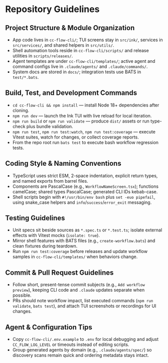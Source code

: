 # Repository Guidelines

## Project Structure & Module Organization
- App code lives in `cc-flow-cli/`; TUI screens stay in `src/ink/`, services in `src/services/`, and shared helpers in `src/utils/`.
- Shell automation tools reside in `cc-flow-cli/scripts/` and release utilities in `scripts/releases/`.
- Agent templates are under `cc-flow-cli/templates/`; active agent and command configs live in `.claude/agents/` and `.claude/commands/`.
- System docs are stored in `docs/`; integration tests use BATS in `test/*.bats`.

## Build, Test, and Development Commands
- `cd cc-flow-cli && npm install` — install Node 18+ dependencies after cloning.
- `npm run dev` — launch the Ink TUI with live reload for local iteration.
- `npm run build` or `npm run validate` — produce `dist/` assets or run type-check plus bundle validation.
- `npm run test`, `npm run test:watch`, `npm run test:coverage` — execute Vitest suites, watch for changes, or collect coverage reports.
- From the repo root run `bats test` to execute bash workflow regression tests.

## Coding Style & Naming Conventions
- TypeScript uses strict ESM, 2-space indentation, explicit return types, and named exports from barrel files.
- Components are PascalCase (e.g., `WorkflowNameScreen.tsx`); functions camelCase; shared types PascalCase; generated CLI IDs kebab-case.
- Shell scripts begin with `#!/usr/bin/env bash` plus `set -euo pipefail`, using snake_case helpers and `info`/`success`/`error_exit` messaging.

## Testing Guidelines
- Unit specs sit beside sources as `*.spec.ts` or `*.test.ts`; isolate external effects with Vitest mocks (`isolate: true`).
- Mirror shell features with BATS files (e.g., `create-workflow.bats`) and clean fixtures during teardown.
- Run `npm run test:coverage` before releases and update workflow samples in `cc-flow-cli/templates/` when behaviors change.

## Commit & Pull Request Guidelines
- Follow short, present-tense commit subjects (e.g., `Add workflow preview`), keeping CLI code and `.claude` updates separate when possible.
- PRs should note workflow impact, list executed commands (`npm run validate`, `bats test`), and attach TUI screenshots or recordings for UI changes.

## Agent & Configuration Tips
- Copy `cc-flow-cli/.env.example` to `.env` for local debugging and adjust `CC_FLOW_LOG_LEVEL` or timeouts instead of editing scripts.
- Group generated agents by domain (e.g., `.claude/agents/spec/`) so discovery scans remain quick and ordering metadata stays intact.
